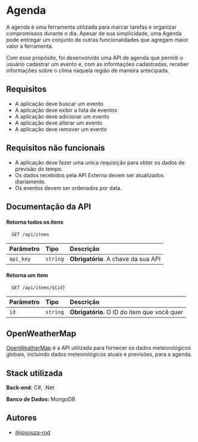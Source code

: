 # Agenda

A agenda é uma ferramenta utilizada para marcar tarefas e organizar compromissos durante o dia. Apesar de sua simplicidade, uma Agenda pode entregar um conjunto de outras funcionalidades que agregam maior valor a ferramenta.

Com esse propósito, foi desenvolvido uma API de agenda que permiti o usuário cadastrar um evento e, com as informações cadastradas, receber informações sobre o clima naquela região de maneira antecipada.

## Requisitos

- A aplicação deve buscar um evento
- A aplicação deve exibir a lista de eventos 
- A aplicação deve adicionar um evento 
- A aplicação deve alterar um evento 
- A aplicação deve remover um evento

## Requisitos não funcionais

- A aplicação deve fazer uma unica requisição para obter os dados de previsão do tempo.
- Os dados recebidos pela API Externa devem ser atualizados diariamente.
- Os eventos devem ser ordenados por data.


## Documentação da API

#### Retorna todos os itens

```http
  GET /api/items
```

| Parâmetro   | Tipo       | Descrição                           |
| :---------- | :--------- | :---------------------------------- |
| `api_key` | `string` | **Obrigatório**. A chave da sua API |

#### Retorna um item

```http
  GET /api/items/${id}
```

| Parâmetro   | Tipo       | Descrição                                   |
| :---------- | :--------- | :------------------------------------------ |
| `id`      | `string` | **Obrigatório**. O ID do item que você quer |



## OpenWeatherMap

[OpenWeatherMap](https://openweathermap.org/api) é a API utilizada para fornecer os dados meteorológicos globais, incluindo dados meteorológicos atuais e previsões, para a agenda.

## Stack utilizada

**Back-end:** C#, .Net

**Banco de Dados:** MongoDB


## Autores

- [@jpsouza-rod](https://github.com/jpsouza-rod)


